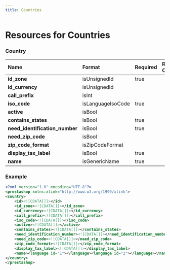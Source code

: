 ```yaml
---
title: Countries
---
```


# Resources for Countries

### Country

|              Name              |      Format       | Required | Read Only | Max size | Not filterable | Description |
| :----------------------------- | :---------------- | :------- | :-------- | :------- | :------------- | :---------- |
| **id_zone**                    | isUnsignedId      | true     |           |          |                |             |
| **id_currency**                | isUnsignedId      |          |           |          |                |             |
| **call_prefix**                | isInt             |          |           |          |                |             |
| **iso_code**                   | isLanguageIsoCode | true     |           | 3        |                |             |
| **active**                     | isBool            |          |           |          |                |             |
| **contains_states**            | isBool            | true     |           |          |                |             |
| **need_identification_number** | isBool            | true     |           |          |                |             |
| **need_zip_code**              | isBool            |          |           |          |                |             |
| **zip_code_format**            | isZipCodeFormat   |          |           |          |                |             |
| **display_tax_label**          | isBool            | true     |           |          |                |             |
| **name**                       | isGenericName     | true     |           | 64       |                |             |


### Example

```xml
<?xml version="1.0" encoding="UTF-8"?>
<prestashop xmlns:xlink="http://www.w3.org/1999/xlink">
<country>
	<id><![CDATA[]]></id>
	<id_zone><![CDATA[]]></id_zone>
	<id_currency><![CDATA[]]></id_currency>
	<call_prefix><![CDATA[]]></call_prefix>
	<iso_code><![CDATA[]]></iso_code>
	<active><![CDATA[]]></active>
	<contains_states><![CDATA[]]></contains_states>
	<need_identification_number><![CDATA[]]></need_identification_number>
	<need_zip_code><![CDATA[]]></need_zip_code>
	<zip_code_format><![CDATA[]]></zip_code_format>
	<display_tax_label><![CDATA[]]></display_tax_label>
	<name><language id="1"></language><language id="2"></language></name>
</country>
</prestashop>
```

